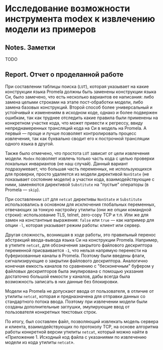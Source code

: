 # Исследование возможности инструмента modex к извлечению модели из примеров

## Notes. Заметки

TODO

## Report. Отчет о проделанной работе

При составлении таблицы поиска (`LUT`), которая указывает на какие
конструкции языка Promela должны быть заменены конструкции языка Си, было
замечено, что есть несколько вариантов ее написания: либо замена целыми
строками на этапе пост-обработки модели, либо замена базовых конструкций. Второй
способ более универсальный и устойчивый к изменениям в исходном коде, однако
и более подвержен ошибкам, так как труднее отследить какие правила были
применены на конкретном участке кода, что может привести к регрессу, ввиду
непреднамеренных трансляций кода на Си в модель на Promela. А первый &mdash;
проще и лучше позволяет контролировать процесс извлечения, так как буквально
сводит его к построчной трансляции одного языка в другой.

Также было отмечено, что простота `LUT` зависит от цели извлечения модели. `Modex`
позволяет извлечь только часть кода с целью проверки локальных инвариантов (не
наш случай). Данный вариант подразумевает, что большая часть переменных, не
использующихся для проверки, просто удаляется из модели директивой `NonState`
(не показывает состояние модели) а участки кода, взаимодействующие с ними,
заменяются директивой `Substitute` на "пустые" операторы (в Promela &mdash;
`skip`).

При составлении `LUT` для `netcat` директивы `NonState` и `Substitute`
использовались в основном для исключения глобальных переменных, отвечающих за
тонкую настройку утилиты (они же опции командной строки): использование TLS,
telnet, zero-copy TCP и т.п. Или же для замен на константные выражения: `false`
или `true` &mdash; как например для опции `-l`, которая указывает режим работы:
клиент или сервер.

Другая сложность, возникшая в ходе работы, это правильный перенос абстракций
ввода-вывода языка Си на конструкции Promela. Например, в утилите `netcat`, для
обозначения закрытого файлового дескриптора переменной присваивается `-1`, что
нельзя напрямую перенести на буферизованные каналы в Promela. Поэтому были введены
флаги, сигнализирующие о закрытии файлового дескриптора. Аналогично конечная
емкость каналов по сравнению с "бесконечным" буфером у файловых дескрипторов
была эмулирована с помощью указания достаточно большой емкости у каналов, дабы
всегда была возможность записать в них данные без блокировки.

Модели на Promela не допускают ввода от пользователя, в отличие от утилиты
`netcat`, которая и предназначена для отправки данных со стандартного потока
ввода. Поэтому при извлечении модели были созданы дополнительные заглушки,
эмулирующие ввод от пользователя конкретных текстовых строк.

По итогу, был составлен файл, позволяющий извлекать модель сервера и клиента,
взаимодействующих по протоколу TCP, на основе алгоритма работы конкретной версии
утилиты `netcat`, который можно найти в &laquo;Приложение 1. Исходный код файла
с указаниями по извлечению модели из кода утилиты `netcat`&raquo;.
